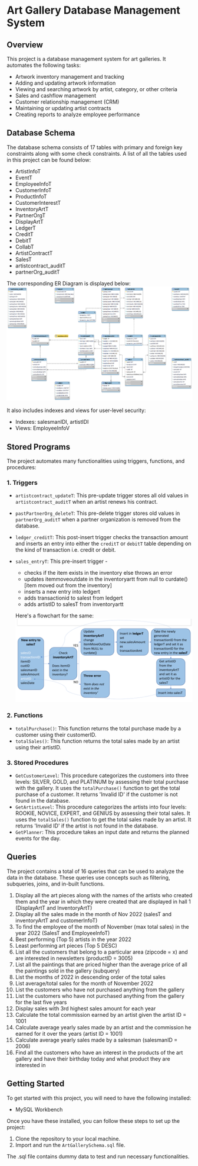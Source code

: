 # Art Gallery Database Management System

## Overview

This project is a database management system for art galleries. It automates the following tasks:

* Artwork inventory management and tracking
* Adding and updating artwork information
* Viewing and searching artwork by artist, category, or other criteria
* Sales and cashflow management
* Customer relationship management (CRM)
* Maintaining or updating artist contracts
* Creating reports to analyze employee performance

## Database Schema

The database schema consists of 17 tables with primary and foreign key constraints along with some check constraints. A list of all the tables used in this project can be found below:

* ArtistInfoT
* EventT
* EmployeeInfoT
* CustomerInfoT
* ProductInfoT
* CustomerInterestT
* InventoryArtT
* PartnerOrgT
* DisplayArtT
* LedgerT
* CreditT
* DebitT
* CollabT
* ArtistContractT
* SalesT
* artistcontract_auditT
* partnerOrg_auditT

The corresponding ER Diagram is displayed below:
![ERD](ERD.png)

It also includes indexes and views for user-level security:

* Indexes: salesmanIDI, artistIDI
* Views: EmployeeInfoV

## Stored Programs

The project automates many functionalities using triggers, functions, and procedures:

### 1. Triggers
* `artistcontract_updateT`: This pre-update trigger stores all old values in `artistcontract_auditT` when an artist renews his contract.
* `pastPartnerOrg_deleteT`: This pre-delete trigger stores old values in `partnerOrg_auditT` when a partner organization is removed from the database.
* `ledger_creditT`: This post-insert trigger checks the transaction amount and inserts an entry into either the `creditT` or `debitT` table depending on the kind of transaction i.e. credit or debit.
* `sales_entryT`: This pre-insert trigger -
  * checks if the item exists in the inventory else throws an error
  * updates itemmoveoutdate in the inventoryartt from null to curdate() [item moved out from the inventory]
  * inserts a new entry into ledgert
  * adds transactionid to salest from ledgert
  * adds artistID to salesT from inventoryartt
  
  Here's a flowchart for the same:
    ![flowchart](flowchart.png)

### 2. Functions
* `totalPurchase()`: This function returns the total purchase made by a customer using their customerID.
* `totalSales()`: This function returns the total sales made by an artist using their artistID.

### 3. Stored Procedures
* `GetCustomerLevel`: This procedure categorizes the customers into three levels: SILVER, GOLD, and PLATINUM by assessing their total purchase with the gallery. It uses the `totalPurchase()` function to get the total purchase of a customer. It returns 'Invalid ID' if the customer is not found in the database.
* `GetArtistLevel`: This procedure categorizes the artists into four levels: ROOKIE, NOVICE, EXPERT, and GENIUS by assessing their total sales. It uses the `totalSales()` function to get the total sales made by an artist. It returns 'Invalid ID' if the artist is not found in the database.
* `GetPlanner`: This procedure takes an input date and returns the planned events for the day.

## Queries
The project contains a total of 16 queries that can be used to analyze the data in the database. These queries use concepts such as filtering, subqueries, joins, and in-built functions.
1. Display all the art pieces along with the names of the artists who created them and the year in which they were created that are displayed in hall 1 (DisplayArtT and InventoryArtT)
2. Display all the sales made in the month of Nov 2022 (salesT and inventoryArtT and customerInfoT)
3. To find the employee of the month of November (max total sales) in the year 2022 (SalesT and EmployeeInfoT)
4. Best performing (Top 5) artists in the year 2022
5. Least performing art pieces (Top 5 DESC)
6. List all the customers that belong to a particular area (zipcode = x) and are interested in newsletters (productID = 3005)
7. List all the paintings that are priced higher than the average price of all the paintings sold in the gallery (subquery)
8. List the months of 2022 in descending order of the total sales
9. List average/total sales for the month of November 2022
10. List the customers who have not purchased anything from the gallery
11. List the customers who have not purchased anything from the gallery for the last five years
12. Display sales with 3rd highest sales amount for each year
13. Calculate the total commission earned by an artist given the artist ID = 1001
14. Calculate average yearly sales made by an artist and the commission he earned for it over the years (artist ID = 1001)
15. Calculate average yearly sales made by a salesman (salesmanID = 2006)
16. Find all the customers who have an interest in the products of the art gallery and have their birthday today and what product they are interested in

## Getting Started

To get started with this project, you will need to have the following installed:

* MySQL Workbench

Once you have these installed, you can follow these steps to set up the project:

1. Clone the repository to your local machine.
2. Import and run the `ArtGallerySchema.sql` file.

The .sql file contains dummy data to test and run necessary functionalities.



